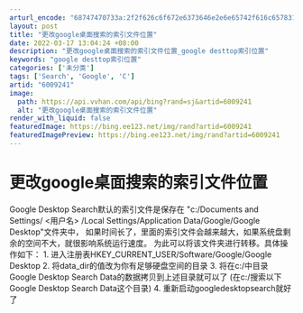 ```yaml
---
arturl_encode: "68747470733a:2f2f626c6f672e6373646e2e6e65742f616c65783139373936:332f61727469636c652f64657461696c732f36303039323431"
layout: post
title: "更改google桌面搜索的索引文件位置"
date: 2022-03-17 13:04:24 +08:00
description: "更改google桌面搜索的索引文件位置_google desttop索引位置"
keywords: "google desttop索引位置"
categories: ['未分类']
tags: ['Search', 'Google', 'C']
artid: "6009241"
image:
  path: https://api.vvhan.com/api/bing?rand=sj&artid=6009241
  alt: "更改google桌面搜索的索引文件位置"
render_with_liquid: false
featuredImage: https://bing.ee123.net/img/rand?artid=6009241
featuredImagePreview: https://bing.ee123.net/img/rand?artid=6009241
---
```


# 更改google桌面搜索的索引文件位置

Google Desktop Search默认的索引文件是保存在 "c:/Documents and Settings/
<用户名>
/Local Settings/Application Data/Google/Google Desktop"文件夹中， 如果时间长了，里面的索引文件会越来越大，如果系统盘剩余的空间不大，就很影响系统运行速度。 为此可以将该文件夹进行转移。具体操作如下： 1. 进入注册表HKEY_CURRENT_USER/Software/Google/Google Desktop 2. 将data_dir的值改为你有足够硬盘空间的目录 3. 将在c:/中目录Google Desktop Search Data的数据拷贝到上述目录就可以了 (在c:/搜索以下Google Desktop Search Data这个目录) 4. 重新启动googledesktopsearch就好了